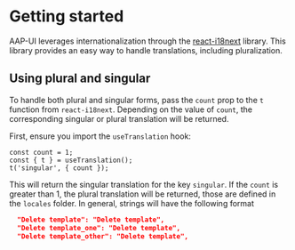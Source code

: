 # Getting started

AAP-UI leverages internationalization through the [react-i18next](https://react.i18next.com/) library. This library provides an easy way to handle translations, including pluralization.

## Using plural and singular

To handle both plural and singular forms, pass the `count` prop to the `t` function from `react-i18next`. Depending on the value of `count`, the corresponding singular or plural translation will be returned.

First, ensure you import the `useTranslation` hook:

```tsx
const count = 1;
const { t } = useTranslation();
t('singular', { count });
```

This will return the singular translation for the key `singular`. If the `count` is greater than 1, the plural translation will be returned, those are defined in the `locales` folder. In general, strings will have the following format

```json
  "Delete template": "Delete template",
  "Delete template_one": "Delete template",
  "Delete template_other": "Delete template",
```
